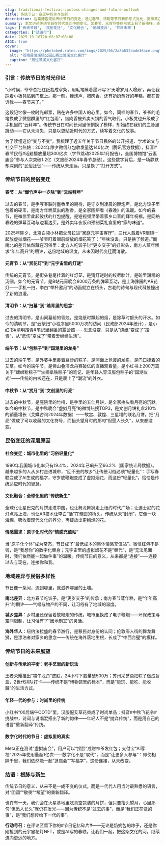 ```yaml
---
slug: traditional-festival-customs-changes-and-future-outlook
title: 传统节日：变迁中传承与创新
description: 这篇博客聚焦传统节日的变迁，通过春节、清明等节日新旧形式对比，揭示其在社会、文化等因素影响下的变化。同时探讨地域差异带来的民俗多样性，展望未来传统与创新结合的方向。适合对传统节日文化感兴趣的读者，可从中感受节日传承与发展。
summary: 本文讲述传统节日在时代变迁中的变化，如春节、元宵节等在形式上有了新模样。还分析了变迁原因，包括社会变迁、文化融合等。探讨地域差异和未来展望，指出应平衡创新与传承，鼓励年轻人参与，最后号召分享节日记忆。
tags: ['传统节日', '民俗变迁', '文化融合', '地域差异', '节日未来']
categories: ["试运行"]
date: 2025-10-10T20:08:07+08:00
AIGC: true
cover:
  image: "https://photobed.rutno.com/imgs/2025/06/2a3b832eade36ace.png"
  alt: "苍南县藻溪镇公园山燕过藻溪文化客厅"
  caption: "燕过藻溪文化客厅"
---
```

### 引言：传统节日的时光印记  

“小时候，爷爷总把红纸裁成窄条，用毛笔蘸着墨汁写下‘天增岁月人增寿’，再让我踩着小板凳贴到门框上。那一刻，鞭炮声、腊肉香、还有奶奶蒸好的年糕，都在告诉我——春节来了。”  

这段记忆像一枚时光邮票，贴在许多中国人的心里。如今，同样的春节，爷爷的毛笔换成了微信群里的“红包雨”，腊肉香被外卖火锅的香气取代，小板凳也升级成了手机里的“云拜年”。传统节日在时间长河里悄悄换了模样，却始终在我们的血脉里跳动——它从未消失，只是以更贴近时代的方式，续写着文化的故事。  

为了读懂这份“变与不变”，我梳理了近五年关于节日民俗的公开报道、学术论文与社交平台热帖：2024年除夕微信红包收发量达140亿次（腾讯官方数据），抖音#春节民俗#话题播放量超300亿次（字节跳动2025年1月报告），全国博物馆“云逛庙会”参与人次突破1.2亿（文旅部2024年春节总结）。这些数字背后，是一场静默却深刻的“民俗迁徙”——传统从未走远，只是换了“打开方式”。  


### 传统节日的民俗变迁  

#### 春节：从“爆竹声中一岁除”到“云端拜年”  

过去的春节，是手写春联时墨香里的期待，是守岁到凌晨的鞭炮声，是北方饺子里包着的硬币，是南方年糕蒸出的甜香，是全家围炉看《春晚》的温暖。如今的春节，是微信里此起彼伏的红包提醒，是短视频里带着家乡口音的拜年祝福，是网络春晚的弹幕互动与边看边买，是外卖年夜饭和预制菜礼盒里的“家的味道”。  

2025年除夕，北京白领小林把父母拉进“家庭元宇宙客厅”，三代人戴着VR眼镜一起放虚拟烟花——爷爷盯着眼前绽放的烟花笑了：“年味没丢，只是换了频道。”而南北的差异依然藏在习俗里：北方人吃饺子讨“更岁交子”的好彩头，南方人蒸年糕求“年年高升”的期许，这份地域的温度，从未因时代变迁而消散。  


#### 元宵节：从“赏花灯”到“元宇宙里的灯谜”  

传统的元宵节，是街头巷尾挂着的红灯笼，是猜灯谜时的绞尽脑汁，是碗里甜糯的汤圆。如今的元宵节，是B站元宵晚会8000万条的弹幕互动，是上海豫园的AR花灯——手机一扫，李白“举杯邀月”的动画就立在桥头，古老的诗句与现代科技撞出了新的浪漫。  


#### 清明节：从“扫墓”到“踏青里的思念”  

过去的清明节，是山间墓前的香烛，是烧纸时飘起的烟，是除草时额头的汗水。如今的清明节，是“云祭扫”小程序里5000万次的访问（民政部2024年统计），是小红书#清明踏青#笔记里翻番的露营照——思念没变，只是从“烧纸”变成了“踏青”，从“悲伤”变成了“带着爱继续生活”。  


#### 端午节：从“包粽子”到“国潮里的龙舟”  

过去的端午节，是外婆手里裹着豆沙的粽子，是河面上竞渡的龙舟，是门口挂着的艾草。如今的端午节，是佛山叠滘龙舟赛破亿的直播观看量，是小红书上200万篇关于“螺蛳粉粽子”“生椰拿铁粽子”的笔记，是年轻人穿汉服包粽子的“国潮仪式”——传统的内核还在，只是裹上了“潮流”的外衣。  


#### 中秋节：从“赏月”到“文创里的月亮”  

过去的中秋节，是庭院里的竹椅，是手里的五仁月饼，是全家抬头看月亮的沉默。如今的中秋节，是中秋晚会“虚拟月亮”的微博热搜TOP3，是文创月饼礼盒210%的销量增长（艾媒咨询2024年数据）——故宫、敦煌、三星堆的联名月饼，把“月亮”做成了可以收藏的文化符号，而抬头望月时的那句“但愿人长久”，从来都没变。  


### 民俗变迁的深层原因  

#### 社会变迁：城市化里的“习俗轻量化”  

1980年我国城市化率只有19.4%，2024年已飙升至66.2%（国家统计局数据）。越来越多的人从乡村走进城市，“回不去的故乡”让传统习俗必须“轻量化”：手写春联变成了AI生成的福字，守岁放鞭炮变成了虚拟烟花，而这份“轻量化”，恰恰是传统适应时代的智慧。  


#### 文化融合：全球化里的“传统新生”  

全球化让星巴克的月饼走进中国，也让舞龙舞狮走上纽约时代广场；让迪士尼的花灯点亮上海，也让AR技术让李白“活”在豫园的桥头。传统从未“封闭”，它像一块海绵，吸收着现代文化的养分，再绽放出更绚烂的花。  


#### 情感需求：原子化时代的“情感充值站”  

当“原子化个体”成为常态，节日成了“最低成本的集体情感充值站”。微信红包不是钱，是“我想你”的数字化替身；元宇宙里的虚拟烟花不是“替代”，是“无法见面时，我们依然能一起做件事”的温暖。传统节日的意义，从来都是“连接”——连接过去与现在，连接你和我。  


### 地域差异与民俗多样性  

节日像一条河，流到哪里，就滋养哪里的土壤。  

**南北差异**：北方春节吃饺子，是“更岁交子”的传承；南方春节蒸年糕，是“年年高升”的期许——气候与物产的不同，让习俗有了地域的温度。  

**城乡差异**：乡村里还保留着放鞭炮的传统，城市里换成了电子鞭炮——环保政策与空间限制，让习俗有了“因地制宜”的灵活。  

**海外华人**：纽约法拉盛的春节游行，是移民对身份的认同；伦敦唐人街的舞龙舞狮，是漂泊者对家乡的思念——传统在海外落地生根，长成了“中西合璧”的模样。  


### 传统节日的未来展望  

#### 创新与传承的平衡：老手艺里的新玩法  

王者荣耀推出“端午龙舟”皮肤，24小时下载量破500万；苏州采芝斋把粽子做成盲盒，Z世代排队打卡——传统不是“博物馆里的标本”，而是“能玩、能吃、能收藏”的生活方式。  


#### 年轻一代的参与：时尚里的传统  

小红书“00后端午OOTD”里，汉服配艾草花束成了时尚单品；抖音#中秋飞花令#挑战中，诗词与说唱混搭出了新的韵律——年轻人不是“抛弃传统”，而是用自己的语言“重新翻译”传统。  


#### 数字化时代的节日：虚拟里的真实  

Meta正在测试“虚拟庙会”，用户可以“捏脸”成财神爷发红包；支付宝“AI写福”2025年使用量超1亿次——数字化不是“取代”，而是“让更多人参与”：即使相隔千里，我们依然能一起“逛庙会”“写福字”，这份连接，从未改变。  


### 结语：根脉与新生  

传统节日的意义，从来不是一成不变的仪式，而是一代代人用当时最熟悉的语言，对“团圆”“敬畏”“希望”的重新翻译。  

也许有一天，我们会在火星基地里吃真空包装的月饼，但只要抬头望月，心里那句“但愿人长久”就仍在发光——因为传统不是“过去的事”，而是“我们正在做的事”，是“我们想传给下一代的事”。  


**行动号召**：在评论区留下你的#节日记忆碎片#——无论是奶奶包的粽子，还是你刚抢到的元宇宙花灯NFT，或是AI写的春联。让我们一起，把这条文化的河，继续流向更远的地方。
    